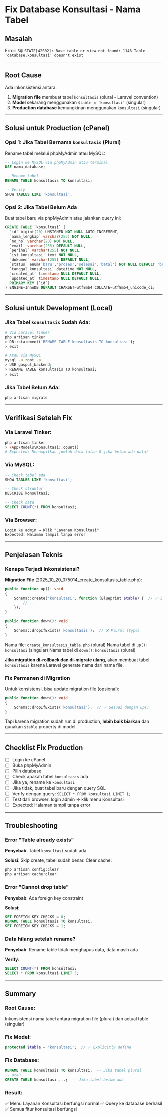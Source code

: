 # Fix Database Konsultasi - Nama Tabel

## Masalah

Error: `SQLSTATE[42S02]: Base table or view not found: 1146 Table 'database.konsultasi' doesn't exist`

---

## Root Cause

Ada inkonsistensi antara:
1. **Migration file** membuat tabel `konsultasis` (plural - Laravel convention)
2. **Model** sekarang menggunakan `$table = 'konsultasi'` (singular)
3. **Production database** kemungkinan menggunakan `konsultasi` (singular)

---

## Solusi untuk Production (cPanel)

### Opsi 1: Jika Tabel Bernama `konsultasis` (Plural)

Rename tabel melalui phpMyAdmin atau MySQL:

```sql
-- Login ke MySQL via phpMyAdmin atau terminal
USE nama_database;

-- Rename tabel
RENAME TABLE konsultasis TO konsultasi;

-- Verify
SHOW TABLES LIKE 'konsultasi';
```

### Opsi 2: Jika Tabel Belum Ada

Buat tabel baru via phpMyAdmin atau jalankan query ini:

```sql
CREATE TABLE `konsultasi` (
  `id` bigint(20) UNSIGNED NOT NULL AUTO_INCREMENT,
  `nama_lengkap` varchar(255) NOT NULL,
  `no_hp` varchar(20) NOT NULL,
  `email` varchar(255) DEFAULT NULL,
  `perihal` varchar(255) NOT NULL,
  `isi_konsultasi` text NOT NULL,
  `dokumen` varchar(255) DEFAULT NULL,
  `status` enum('baru','proses','selesai','batal') NOT NULL DEFAULT 'baru',
  `tanggal_konsultasi` datetime NOT NULL,
  `created_at` timestamp NULL DEFAULT NULL,
  `updated_at` timestamp NULL DEFAULT NULL,
  PRIMARY KEY (`id`)
) ENGINE=InnoDB DEFAULT CHARSET=utf8mb4 COLLATE=utf8mb4_unicode_ci;
```

---

## Solusi untuk Development (Local)

### Jika Tabel `konsultasis` Sudah Ada:

```bash
# Via Laravel Tinker
php artisan tinker
> DB::statement('RENAME TABLE konsultasis TO konsultasi');
> exit

# Atau via MySQL
mysql -u root -p
> USE gaspul_backend;
> RENAME TABLE konsultasis TO konsultasi;
> exit
```

### Jika Tabel Belum Ada:

```bash
php artisan migrate
```

---

## Verifikasi Setelah Fix

### Via Laravel Tinker:
```bash
php artisan tinker
> \App\Models\Konsultasi::count()
# Expected: Menampilkan jumlah data (atau 0 jika belum ada data)
```

### Via MySQL:
```sql
-- Check tabel ada
SHOW TABLES LIKE 'konsultasi';

-- Check struktur
DESCRIBE konsultasi;

-- Check data
SELECT COUNT(*) FROM konsultasi;
```

### Via Browser:
```
Login ke admin → Klik "Layanan Konsultasi"
Expected: Halaman tampil tanpa error
```

---

## Penjelasan Teknis

### Kenapa Terjadi Inkonsistensi?

**Migration File** (2025_10_20_075014_create_konsultasis_table.php):
```php
public function up(): void
{
    Schema::create('konsultasi', function (Blueprint $table) {  // ✅ Singular
        // ...
    });
}

public function down(): void
{
    Schema::dropIfExists('konsultasis');  // ❌ Plural (typo)
}
```

Nama file: `create_konsultasis_table.php` (plural)
Nama tabel di `up()`: `konsultasi` (singular)
Nama tabel di `down()`: `konsultasis` (plural)

**Jika migration di-rollback dan di-migrate ulang**, akan membuat tabel `konsultasis` karena Laravel generate nama dari nama file.

### Fix Permanen di Migration

Untuk konsistensi, bisa update migration file (opsional):

```php
public function down(): void
{
    Schema::dropIfExists('konsultasi');  // ✅ Sesuai dengan up()
}
```

Tapi karena migration sudah run di production, **lebih baik biarkan** dan gunakan `$table` property di model.

---

## Checklist Fix Production

- [ ] Login ke cPanel
- [ ] Buka phpMyAdmin
- [ ] Pilih database
- [ ] Check apakah tabel `konsultasis` ada
- [ ] Jika ya, rename ke `konsultasi`
- [ ] Jika tidak, buat tabel baru dengan query SQL
- [ ] Verify dengan query: `SELECT * FROM konsultasi LIMIT 1;`
- [ ] Test dari browser: login admin → klik menu Konsultasi
- [ ] Expected: Halaman tampil tanpa error

---

## Troubleshooting

### Error "Table already exists"

**Penyebab**: Tabel `konsultasi` sudah ada

**Solusi**: Skip create, tabel sudah benar. Clear cache:
```bash
php artisan config:clear
php artisan cache:clear
```

### Error "Cannot drop table"

**Penyebab**: Ada foreign key constraint

**Solusi**:
```sql
SET FOREIGN_KEY_CHECKS = 0;
RENAME TABLE konsultasis TO konsultasi;
SET FOREIGN_KEY_CHECKS = 1;
```

### Data hilang setelah rename?

**Penyebab**: Rename table tidak menghapus data, data masih ada

**Verify**:
```sql
SELECT COUNT(*) FROM konsultasi;
SELECT * FROM konsultasi LIMIT 5;
```

---

## Summary

### Root Cause:
Inkonsistensi nama tabel antara migration file (plural) dan actual table (singular)

### Fix Model:
```php
protected $table = 'konsultasi';  // ✅ Explicitly define
```

### Fix Database:
```sql
RENAME TABLE konsultasis TO konsultasi;  -- Jika tabel plural
-- atau
CREATE TABLE konsultasi ...;  -- Jika tabel belum ada
```

### Result:
✅ Menu Layanan Konsultasi berfungsi normal
✅ Query ke database berhasil
✅ Semua fitur konsultasi berfungsi
